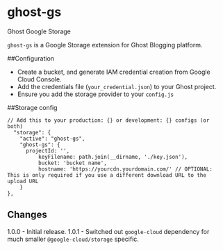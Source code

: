 # ghost-gs
Ghost Google Storage

`ghost-gs` is a Google Storage extension for Ghost Blogging platform.

##Configuration

 - Create a bucket, and generate IAM credential creation from Google Cloud Console.
 - Add the credentials file (`your_credential.json`) to your Ghost project.
 - Ensure you add the storage provider to your `config.js`

##Storage config

```
// Add this to your production: {} or development: {} configs (or both)
  "storage": {
    "active": "ghost-gs",
    "ghost-gs": {
      projectId: '',
          keyFilename: path.join(__dirname, './key.json'),
          bucket: 'bucket name',
          hostname: 'https://yourcdn.yourdomain.com/' // OPTIONAL: This is only required if you use a different download URL to the upload URL
    }
},
```

## Changes

1.0.0 - Initial release.
1.0.1 - Switched out `google-cloud` dependency for much smaller `@google-cloud/storage` specific.
